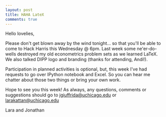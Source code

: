 ```yaml
---
layout: post
title: HAHA LateX
comments: true
---
```


Hello lovelies,

Please don't get blown away by the wind tonight... so that you'll be able to come to Hack Harris this Wednesday @ 6pm. Last week some ne'er-do-wells destroyed my old econometrics problem sets as we learned LaTeX. We also talked DIPP logo and branding (thanks for attending, Andi!). 

Participation in planned activities is optional, but, this week I've had requests to go over IPython notebook and Excel. So you can hear me chatter about those two things or bring your own work.

Hope to see you this week! As always, any questions, comments or suggestions should go to jgiuffrida@uchicago.edu or larakattan@uchicago.edu 

Lara and Jonathan
